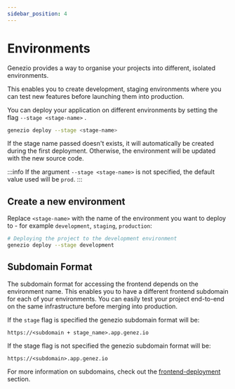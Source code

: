 ```yaml
---
sidebar_position: 4
---
```


# Environments

Genezio provides a way to organise your projects into different, isolated environments.

This enables you to create development, staging environments where you can test new features before launching them into production.

You can deploy your application on different environments by setting the flag `--stage <stage-name>` .

```bash
genezio deploy --stage <stage-name>
```

If the stage name passed doesn't exists, it will automatically be created during the first deployment. Otherwise, the environment will be updated with the new source code.

<!-- :::info -->

:::info
If the argument `--stage <stage-name>` is not specified, the default value used will be `prod`.
:::

<!-- ::: -->

## Create a new environment

Replace `<stage-name>` with the name of the environment you want to deploy to - for example `development`, `staging`, `production`:

```bash
# Deploying the project to the development environment
genezio deploy --stage development
```

## Subdomain Format

The subdomain format for accessing the frontend depends on the environment name. This enables you to have a different frontend subdomain for each of your environments. You can easily test your project end-to-end on the same infrastructure before merging into production.&#x20;

If the `stage` flag is specified the genezio subdomain format will be:

`https://<subdomain + stage_name>.app.genez.io`

If the stage flag is not specified the genezio subdomain format will be:

`https://<subdomain>.app.genez.io`

For more information on subdomains, check out the [frontend-deployment](/docs/features/frontend-deployment "mention") section.
